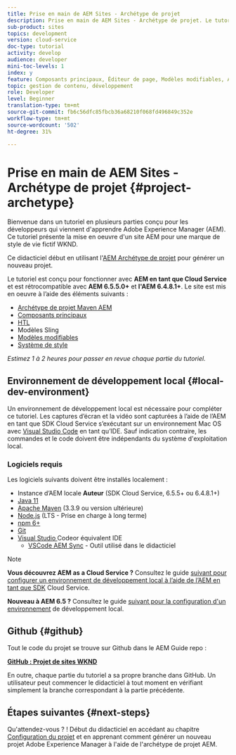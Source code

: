 ```yaml
---
title: Prise en main de AEM Sites - Archétype de projet
description: Prise en main de AEM Sites - Archétype de projet. Le tutoriel WKND est un tutoriel en plusieurs parties conçu pour les développeurs qui viennent de découvrir Adobe Experience Manager. Le tutoriel passe en revue la mise en oeuvre d'un site AEM pour une marque de style de vie fictif, le WKND. Ce didacticiel porte sur des sujets fondamentaux tels que la configuration de projet, les archétypes d’expert, les composants principaux, les modèles modifiables, les bibliothèques clientes et le développement de composants.
sub-product: sites
topics: development
version: cloud-service
doc-type: tutorial
activity: develop
audience: developer
mini-toc-levels: 1
index: y
feature: Composants principaux, Éditeur de page, Modèles modifiables, Archétype de projet AEM
topic: gestion de contenu, développement
role: Developer
level: Beginner
translation-type: tm+mt
source-git-commit: fb6c56dfc85fbcb36a68210f068fd496849c352e
workflow-type: tm+mt
source-wordcount: '502'
ht-degree: 31%

---
```



# Prise en main de AEM Sites - Archétype de projet {#project-archetype}

Bienvenue dans un tutoriel en plusieurs parties conçu pour les développeurs qui viennent d&#39;apprendre Adobe Experience Manager (AEM). Ce tutoriel présente la mise en oeuvre d&#39;un site AEM pour une marque de style de vie fictif WKND.

Ce didacticiel début en utilisant l&#39;[AEM Archétype de projet](https://experienceleague.adobe.com/docs/experience-manager-core-components/using/developing/archetype/overview.html?lang=fr) pour générer un nouveau projet.

Le tutoriel est conçu pour fonctionner avec **AEM en tant que Cloud Service** et est rétrocompatible avec **AEM 6.5.5.0+** et **l&#39;AEM 6.4.8.1+**. Le site est mis en oeuvre à l’aide des éléments suivants :

* [Archétype de projet Maven AEM](https://docs.adobe.com/content/help/fr-FR/experience-manager-core-components/using/developing/archetype/overview.html)
* [Composants principaux](https://docs.adobe.com/content/help/fr-FR/experience-manager-core-components/using/introduction.html)
* [HTL](https://docs.adobe.com/content/help/fr-FR/experience-manager-htl/using/getting-started/getting-started.html)
* Modèles Sling
* [Modèles modifiables](https://docs.adobe.com/content/help/en/experience-manager-learn/sites/page-authoring/template-editor-feature-video-use.html)
* [Système de style](https://docs.adobe.com/content/help/fr-FR/experience-manager-learn/sites/page-authoring/style-system-feature-video-use.html)

*Estimez 1 à 2 heures pour passer en revue chaque partie du tutoriel.*

## Environnement de développement local {#local-dev-environment}

Un environnement de développement local est nécessaire pour compléter ce tutoriel. Les captures d’écran et la vidéo sont capturées à l’aide de l’AEM en tant que SDK Cloud Service s’exécutant sur un environnement Mac OS avec [Visual Studio Code](https://code.visualstudio.com/) en tant qu’IDE. Sauf indication contraire, les commandes et le code doivent être indépendants du système d&#39;exploitation local.

### Logiciels requis

Les logiciels suivants doivent être installés localement :

* Instance d’AEM locale **Auteur** (SDK Cloud Service, 6.5.5+ ou 6.4.8.1+)
* [Java 11](https://downloads.experiencecloud.adobe.com/content/software-distribution/en/general.html)
* [Apache Maven](https://maven.apache.org/) (3.3.9 ou version ultérieure)
* [Node.js](https://nodejs.org/en/) (LTS - Prise en charge à long terme)
* [npm 6+](https://www.npmjs.com/)
* [Git](https://git-scm.com/)
* [Visual Studio ](https://code.visualstudio.com/) Codeor équivalent IDE
   * [VSCode AEM Sync](https://marketplace.visualstudio.com/items?itemName=yamato-ltd.vscode-aem-sync) - Outil utilisé dans le didacticiel

>[!NOTE]
>
> **Vous découvrez AEM as a Cloud Service ?** Consultez le guide  [suivant pour configurer un environnement de développement local à l’aide de l’AEM en tant que SDK](https://docs.adobe.com/content/help/fr-FR/experience-manager-learn/cloud-service/local-development-environment-set-up/overview.html) Cloud Service.
>
> **Nouveau à AEM 6.5 ?** Consultez le guide  [suivant pour la configuration d&#39;un environnement](https://docs.adobe.com/content/help/fr-FR/experience-manager-learn/foundation/development/set-up-a-local-aem-development-environment.html) de développement local.

## Github {#github}

Tout le code du projet se trouve sur Github dans le AEM Guide repo :

**[GitHub : Projet de sites WKND](https://github.com/adobe/aem-guides-wknd)**

En outre, chaque partie du tutoriel a sa propre branche dans GitHub. Un utilisateur peut commencer le didacticiel à tout moment en vérifiant simplement la branche correspondant à la partie précédente.

## Étapes suivantes {#next-steps}

Qu&#39;attendez-vous ? ! Début du didacticiel en accédant au chapitre [Configuration du projet](project-setup.md) et en apprenant comment générer un nouveau projet Adobe Experience Manager à l&#39;aide de l&#39;archétype de projet AEM.
